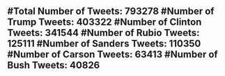 #Total Number of Tweets: 793278 
#Number of Trump Tweets: 403322
#Number of Clinton Tweets: 341544
#Number of Rubio Tweets: 125111
#Number of Sanders Tweets: 110350
#Number of Carson Tweets: 63413
#Number of Bush Tweets: 40826
---
